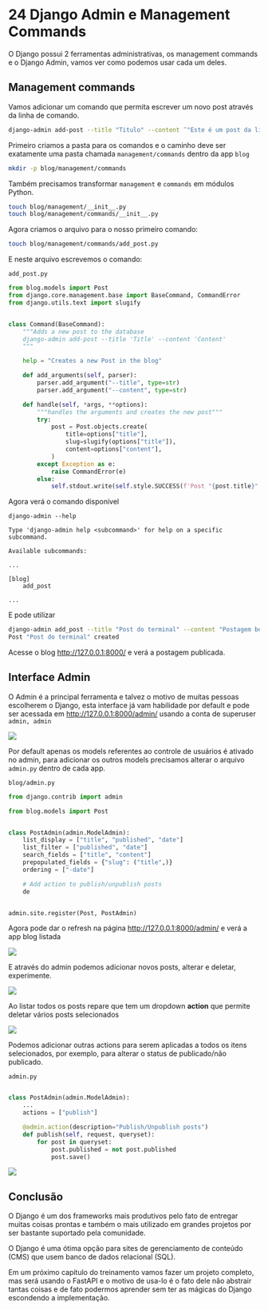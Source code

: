 # 24 Django Admin e Management Commands

O Django possui 2 ferramentas administrativas, os management commands e o Django Admin,
vamos ver como podemos usar cada um deles.


## Management commands

Vamos adicionar um comando que permita escrever um novo post através da linha de 
comando.

```bash
django-admin add-post --title "Titulo" --content ¨"Este é um post da linha de comando"
```

Primeiro criamos a pasta para os comandos e o caminho deve ser exatamente uma pasta chamada `management/commands` dentro da app `blog`

```bash
mkdir -p blog/management/commands
```

Também precisamos transformar `management` e `commands` em módulos Python.

```bash
touch blog/management/__init__.py
touch blog/management/commands/__init__.py
```

Agora criamos o arquivo para o nosso primeiro comando:

```bash
touch blog/management/commands/add_post.py
```

E neste arquivo escrevemos o comando:


`add_post.py`
```python
from blog.models import Post
from django.core.management.base import BaseCommand, CommandError
from django.utils.text import slugify


class Command(BaseCommand):
    """Adds a new post to the database
    django-admin add-post --title 'Title' --content 'Content'
    """

    help = "Creates a new Post in the blog"

    def add_arguments(self, parser):
        parser.add_argument("--title", type=str)
        parser.add_argument("--content", type=str)

    def handle(self, *args, **options):
        """handles the arguments and creates the new post"""
        try:
            post = Post.objects.create(
                title=options["title"],
                slug=slugify(options["title"]),
                content=options["content"],
            )
        except Exception as e:
            raise CommandError(e)
        else:
            self.stdout.write(self.style.SUCCESS(f'Post "{post.title}" created'))
```


Agora verá o comando disponível

```
django-admin --help    

Type 'django-admin help <subcommand>' for help on a specific subcommand.

Available subcommands:

...

[blog]
    add_post

...
``` 

E pode utilizar


```bash
django-admin add_post --title "Post do terminal" --content "Postagem bem legal no terminal" 
Post "Post do terminal" created
```

Acesse o blog http://127.0.0.1:8000/ e verá a postagem publicada.


## Interface Admin

O Admin é a principal ferramenta e talvez o motivo de muitas pessoas escolherem o Django, esta interface já vam habilidade por default e pode ser acessada em http://127.0.0.1:8000/admin/ usando a conta de superuser `admin, admin`


![](imgs/django_blog_admin1.png)

Por default apenas os models referentes ao controle de usuários é ativado no admin, para adicionar os outros models precisamos alterar o arquivo `admin.py` dentro de cada app.


`blog/admin.py`

```python
from django.contrib import admin

from blog.models import Post


class PostAdmin(admin.ModelAdmin):
    list_display = ["title", "published", "date"]
    list_filter = ["published", "date"]
    search_fields = ["title", "content"]
    prepopulated_fields = {"slug": ("title",)}
    ordering = ["-date"]

    # Add action to publish/unpublish posts
    de


admin.site.register(Post, PostAdmin)

```

Agora pode dar o refresh na página http://127.0.0.1:8000/admin/ e verá a app blog listada


![](imgs/django_blog_admin2.png)

E através do admin podemos adicionar novos posts, alterar e deletar, experimente.


![](imgs/django_blog_admin3.png)


Ao listar todos os posts repare que tem um dropdown **action** que permite deletar vários posts selecionados

![](imgs/django_blog_admin4.png)

Podemos adicionar outras actions para serem aplicadas a todos os itens selecionados, por exemplo, para alterar o
status de publicado/não publicado.


`admin.py`
```python

class PostAdmin(admin.ModelAdmin):
    ...
    actions = ["publish"]

    @admin.action(description="Publish/Unpublish posts")
    def publish(self, request, queryset):
        for post in queryset:
            post.published = not post.published
            post.save()
```


![](imgs/django_blog_admin5.png)


## Conclusão

O Django é um dos frameworks mais produtivos pelo fato de entregar muitas coisas prontas e também o mais utilizado em grandes projetos por ser bastante suportado pela comunidade.

O Django é uma ótima opção para sites de gerenciamento de conteúdo (CMS) que usem banco de dados relacional (SQL).

Em um próximo capitulo do treinamento vamos fazer um projeto completo, mas será usando o FastAPI e o motivo de usa-lo é o fato dele não abstrair tantas coisas e de fato podermos aprender sem ter as mágicas do Django escondendo a implementação.
